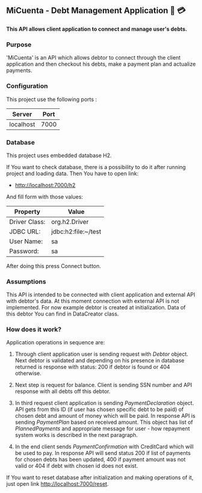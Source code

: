 ## MiCuenta - Debt Management Application :money_with_wings: :credit_card: 

#### This API allows client application to connect and manage user's debts.

### Purpose

'MiCuenta' is an API which allows debtor to connect through the client application and then checkout 
his debts, make a payment plan and actualize payments. 

### Configuration 

This project use the following ports : 

| Server     | Port |
|------------|------|
| localhost  | 7000 |

### Database

This project uses embedded database H2. 

If You want to check database, there is a possibility to do it after running project and loading data.
Then You have to open link:

* [http://localhost:7000/h2](http://localhost:7000/h2)

And fill form with those values:

|   Property   | Value |
|------------|------|
| Driver Class:     | org.h2.Driver |
| JDBC URL:  | jdbc:h2:file:~/test |
| User Name:  | sa |
| Password:   | sa |

After doing this press Connect button.

### Assumptions

This API is intended to be connected with client application and external API with debtor's data. 
At this moment connection with external API is not implemented. For now example debtor is created
at initialization. Data of this debtor You can find in DataCreator class.

### How does it work?
Application operations in sequence are:

1. Through client application user is sending request with <i>Debtor</i> object. Next debtor is validated 
and depending on his presence in database returned is response with status: 200 if debtor is found or 404 
otherwise.

2. Next step is request for balance. Client is sending SSN number and API response with all debts 
off this debtor.

3. In third request client application is sending <i>PaymentDeclaration</i> object. API gets from this 
ID (if user has chosen specific debt to be paid) of chosen debt and amount of money which will be paid.
In response API is sending <i>PaymentPlan</i> based on received amount. This object has list of 
<i>PlannedPayments</i> and appropriate message for user - how repayment system works is described 
in the next paragraph.

4. In the end client sends <i>PaymentConfirmation</i> with CreditCard which will be used to pay. In response
API will send status 200 if list of payments for chosen debts has been updated, 400 if payment amount was not
valid or 404 if debt with chosen id does not exist.

If You want to reset database after initialization and making operations of it, just open link
 [http://localhost:7000/reset](http://localhost:7000/reset).



